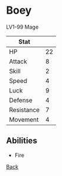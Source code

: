 # Boey

LV1-99 Mage

| Stat       | <!-- --> |
| ---------- | -------- |
| HP         | 22       |
| Attack     | 8        |
| Skill      | 2        |
| Speed      | 4        |
| Luck       | 9        |
| Defense    | 4        |
| Resistance | 7        |
| Movement   | 4        |

## Abilities

- Fire

[Back](README.md)
